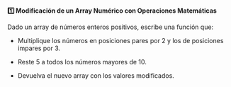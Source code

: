 <strong>1️⃣ Modificación de un Array Numérico con Operaciones Matemáticas</strong>

Dado un array de números enteros positivos, escribe una función que:

- Multiplique los números en posiciones pares por 2 y los de posiciones impares por 3.

- Reste 5 a todos los números mayores de 10.

- Devuelva el nuevo array con los valores modificados.